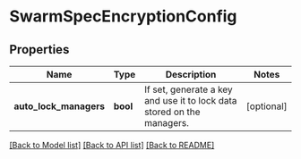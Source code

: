 # SwarmSpecEncryptionConfig

## Properties
Name | Type | Description | Notes
------------ | ------------- | ------------- | -------------
**auto_lock_managers** | **bool** | If set, generate a key and use it to lock data stored on the managers. | [optional] 

[[Back to Model list]](../README.md#documentation-for-models) [[Back to API list]](../README.md#documentation-for-api-endpoints) [[Back to README]](../README.md)


